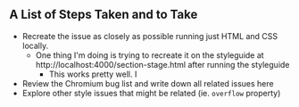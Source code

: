 ## A List of Steps Taken and to Take

- Recreate the issue as closely as possible running just HTML and CSS locally.
  - One thing I'm doing is trying to recreate it on the styleguide at http://localhost:4000/section-stage.html after running the styleguide
    - This works pretty well. I
- Review the Chromium bug list and write down all related issues here
- Explore other style issues that might be related (ie. `overflow` property)
